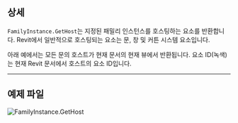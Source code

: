 ## 상세
`FamilyInstance.GetHost`는 지정된 패밀리 인스턴스를 호스팅하는 요소를 반환합니다. Revit에서 일반적으로 호스팅되는 요소는 문, 창 및 커튼 시스템 요소입니다.

아래 예에서는 모든 문의 호스트가 현재 문서의 현재 뷰에서 반환됩니다. 요소 ID(녹색)는 현재 Revit 문서에서 호스트의 요소 ID입니다.
___
## 예제 파일

![FamilyInstance.GetHost](./Revit.Elements.FamilyInstance.GetHost_img.jpg)
